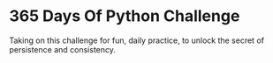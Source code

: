 # 365 Days Of Python Challenge
 Taking on this challenge for fun, daily practice, to unlock the secret of persistence and consistency.
